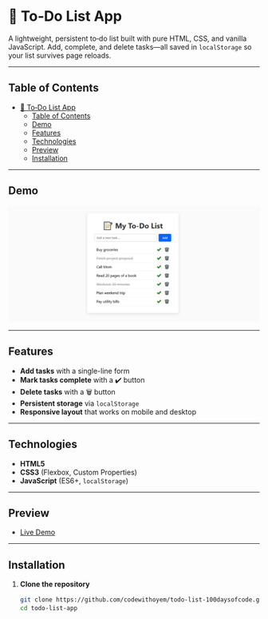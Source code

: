 # 📝 To‑Do List App

A lightweight, persistent to‑do list built with pure HTML, CSS, and vanilla JavaScript. Add, complete, and delete tasks—all saved in `localStorage` so your list survives page reloads.

---

## Table of Contents

- [📝 To‑Do List App](#-todo-list-app)
  - [Table of Contents](#table-of-contents)
  - [Demo](#demo)
  - [Features](#features)
  - [Technologies](#technologies)
  - [Preview](#preview)
  - [Installation](#installation)

---

## Demo

![To‑Do List Demo](demo-screenshot.png)

---

## Features

- **Add tasks** with a single-line form  
- **Mark tasks complete** with a ✔️ button  
- **Delete tasks** with a 🗑️ button  
- **Persistent storage** via `localStorage`  
- **Responsive layout** that works on mobile and desktop  

---

## Technologies

- **HTML5**  
- **CSS3** (Flexbox, Custom Properties)  
- **JavaScript** (ES6+, `localStorage`)  

---

## Preview

- [Live Demo](https://codewithoyem.github.io/todo-list-100daysofcode/)

---

## Installation

1. **Clone the repository**  
   ```bash
   git clone https://github.com/codewithoyem/todo-list-100daysofcode.git
   cd todo-list-app
